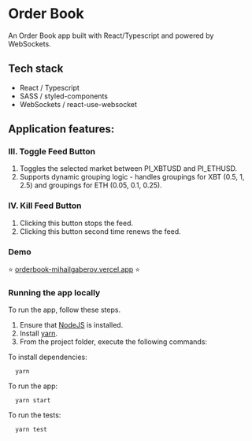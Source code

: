# Order Book

An Order Book app built with React/Typescript and powered by WebSockets.

## Tech stack

- React / Typescript
- SASS / styled-components
- WebSockets / react-use-websocket

## Application features:

### III. Toggle Feed Button

1. Toggles the selected market between PI_XBTUSD and PI_ETHUSD.
2. Supports dynamic grouping logic - handles groupings for XBT (0.5, 1, 2.5) and groupings for ETH (0.05, 0.1, 0.25).

### IV. Kill Feed Button

1. Clicking this button stops the feed.
2. Clicking this button second time renews the feed.

### Demo

:star: [orderbook-mihailgaberov.vercel.app](https://orderbook-mihailgaberov.vercel.app/) :star:

### Running the app locally

To run the app, follow these steps.

1. Ensure that [NodeJS](http://nodejs.org/) is installed.
2. Install [yarn](https://classic.yarnpkg.com/en/docs/install/#windows-stable/).
3. From the project folder, execute the following commands:

To install dependencies:

```shell
  yarn
```

To run the app:

```shell
  yarn start
```

To run the tests:

```shell
  yarn test
```
